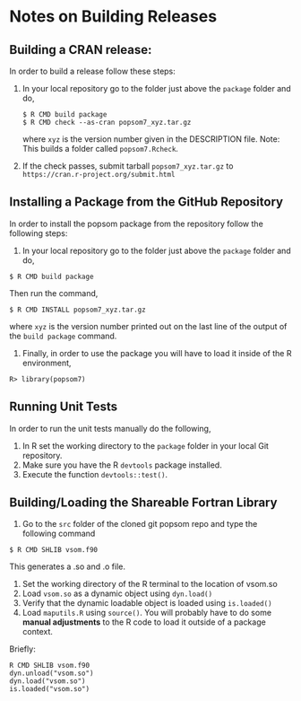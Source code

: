 # Notes on Building Releases

## Building a CRAN release:

In order to build a release follow these steps:

 1. In your local repository go to the folder just above the `package` folder and do,
	```
	$ R CMD build package
	$ R CMD check --as-cran popsom7_xyz.tar.gz
	```
	where `xyz` is the version number given in the DESCRIPTION file.  Note: This builds a folder called `popsom7.Rcheck`.

2. If the check passes, submit tarball `popsom7_xyz.tar.gz` to `https://cran.r-project.org/submit.html`

## Installing a Package from the GitHub Repository

In order to install the popsom package from the repository follow the following steps:

1. In your local repository go to the folder just above the `package` folder and do,
 ```
 $ R CMD build package
 ```
 Then run the command,
 ```
 $ R CMD INSTALL popsom7_xyz.tar.gz
 ```
 where `xyz` is the version number printed out on the last line of the output of the `build package` command.

1. Finally, in order to use the package you will have to load it inside of the R environment,
```
R> library(popsom7)
```

## Running Unit Tests

In order to run the unit tests manually do the following,

1. In R set the working directory to the `package` folder
in your local Git repository.
2. Make sure you have the R `devtools` package installed.
2. Execute the function `devtools::test()`.

## Building/Loading the Shareable Fortran Library

1. Go to the  `src` folder of the cloned git popsom repo and type the following command
```
$ R CMD SHLIB vsom.f90
```
This generates a .so and .o file.
1. Set the working directory of the R terminal to the location of vsom.so
1. Load `vsom.so` as a dynamic object using `dyn.load()`
1.  Verify that the dynamic loadable object is loaded using `is.loaded()`
1.  Load `maputils.R` using `source()`. You will probably have to do
    some **manual adjustments** to the R code to load it outside of a package
    context.

Briefly:
```
R CMD SHLIB vsom.f90
dyn.unload("vsom.so")
dyn.load("vsom.so")
is.loaded("vsom.so")
```
